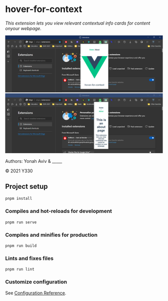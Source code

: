 # hover-for-context

_This extension lets you view relevant contextual info cards for content onyour webpage._

![](home.png)
![](about.png)

Authors: Yonah Aviv & _____


© 2021 Y330



## Project setup
```
pnpm install
```

### Compiles and hot-reloads for development
```
pnpm run serve
```

### Compiles and minifies for production
```
pnpm run build
```

### Lints and fixes files
```
pnpm run lint
```

### Customize configuration
See [Configuration Reference](https://cli.vuejs.org/config/).

